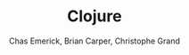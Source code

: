 ---
layout: page
title: Clojure
author: Chas Emerick, Brian Carper, Christophe Grand
category: Programming
tags: Clojure
---